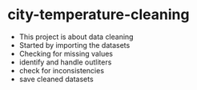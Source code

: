 # city-temperature-cleaning

+ This project is about data cleaning
+ Started by importing the datasets
+ Checking for missing values
+ identify and handle outliters
+ check for inconsistencies
+ save cleaned datasets

